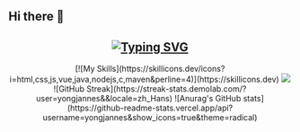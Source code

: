 ## Hi there 👋
## <div align="center">[![Typing SVG](https://readme-typing-svg.demolab.com?font=Fira+Code&size=25&pause=2000&center=true%C2%A0%E7%9C%9F&vCenter=true%C2%A0%E7%9C%9F&multiline=true&repeat=&random=&width=435&lines=Welcome+to+my+GitHub+profile+page)](https://git.io/typing-svg)</div>

<div align="center">
    [![My Skills](https://skillicons.dev/icons?i=html,css,js,vue,java,nodejs,c,maven&perline=4)](https://skillicons.dev) 
    <img src="https://github-readme-stats.vercel.app/api/top-langs/?username=yongjannes&theme=transparent&hide_border=true&layout=donut-vertical&langs_count=6"  />
    ![GitHub Streak](https://streak-stats.demolab.com/?user=yongjannes&&locale=zh_Hans) 
    ![Anurag's GitHub stats](https://github-readme-stats.vercel.app/api?username=yongjannes&show_icons=true&theme=radical) 
</div>



<!--
**yongjannes/yongjannes** is a ✨ _special_ ✨ repository because its `README.md` (this file) appears on your GitHub profile.

Here are some ideas to get you started:

- 🔭 I’m currently working on ...
- 🌱 I’m currently learning ...
- 👯 I’m looking to collaborate on ...
- 🤔 I’m looking for help with ...
- 💬 Ask me about ...
- 📫 How to reach me: ...
- 😄 Pronouns: ...
- ⚡ Fun fact: ...
-->
